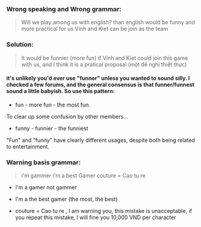 ### Wrong speaking and Wrong grammar:

> Will we play among us with english?
> than english would be funny and more practical for us
> Vinh and Kiet can be join as the team

### Solution:

> It would be funnier (more fun) if Vinh and Kiet could join this game with us, and I think it is a pratical proposal (một đề nghị thiết thực)

#### it's unlikely you'd ever use "funner" unless you wanted to sound silly. I checked a few forums, and the general consensus is that funner/funnest sound a little babyish. So use this pattern:

- fun - more fun - the most fun.

To clear up some confusion by other members...

- funny - funnier - the funniest

"Fun" and "funny" have clearly different usages, despite both being related to entertainment.

### Warning basis grammar:

> i'm gammer
> i'm a best Gamer
> couture = Cao tu re

- I'm a gamer not gammer
- I'm a the best gamer (the most, the best)

- couture = Cao tu re , I am warning you, this mistake is unacceptable, if you repeat this mistake, I will fine you 10,000 VND per character
